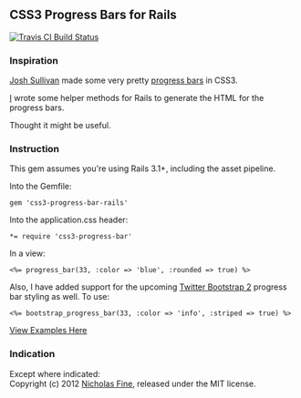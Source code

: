 ## CSS3 Progress Bars for Rails

[![Travis CI Build Status](http://travis-ci.org/yrgoldteeth/css3-progress-bar-rails.png)](http://travis-ci.org/yrgoldteeth/css3-progress-bar-rails)

### Inspiration

[Josh Sullivan][js] made some very pretty [progress bars][blog] in CSS3.

[I][vanity] wrote some helper methods for Rails to generate the HTML for the progress bars.

Thought it might be useful.

### Instruction

This gem assumes you're using Rails 3.1+, including the asset pipeline.

Into the Gemfile:  
    
    gem 'css3-progress-bar-rails'

Into the application.css header:

    *= require 'css3-progress-bar'

In a view:

    <%= progress_bar(33, :color => 'blue', :rounded => true) %>  

Also, I have added support for the upcoming [Twitter Bootstrap 2][tweetin]
progress bar styling as well.  To use:

    <%= bootstrap_progress_bar(33, :color => 'info', :striped => true) %>  

[View Examples Here][examples]

### Indication

Except where indicated:  
Copyright (c) 2012 [Nicholas Fine][vanity], released under the MIT license. 

[js]: http://dipperstove.com/index.html
[blog]: http://dipperstove.com/design/css3-progress-bars.html
[vanity]: http://ndfine.com
[examples]: http://ndfine.com/2012/01/03/css3-progress-bars-for-rails.html
[tweetin]: http://markdotto.com/bs2/docs/components.html#progress
